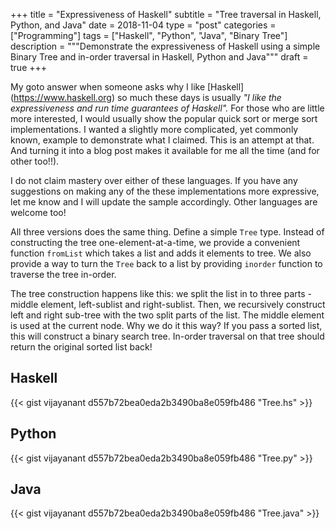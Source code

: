+++
title       = "Expressiveness of Haskell"
subtitle    = "Tree traversal in Haskell, Python, and Java"
date        = 2018-11-04
type        = "post"
categories  = ["Programming"]
tags        = ["Haskell", "Python", "Java", "Binary Tree"]
description = """Demonstrate the expressiveness of Haskell using a  simple
Binary Tree and in-order traversal in Haskell, Python and Java""" 
draft       = true 
+++

My goto answer when someone asks why I like [Haskell] (https://www.haskell.org)
so much these days is usually _"I like the expressiveness and run time
guarantees of Haskell"._ For those who are little more interested, I would
usually show the popular quick sort or merge sort implementations. I wanted a
slightly more complicated, yet commonly known, example to demonstrate what I
claimed. This is an attempt at that. And turning it into a blog post makes it
available for me all the time (and for other too!!).

I do not claim mastery over either of these languages. If you have any
suggestions on making any of the these implementations more expressive, let me
know and I will update the sample accordingly. Other languages are welcome too!

All three versions does the same thing. Define a simple `Tree` type. Instead of
constructing the tree one-element-at-a-time, we provide a convenient function
`fromList` which takes a list and adds it elements to tree. We also provide a
way to turn the `Tree` back to a list by providing `inorder` function to
traverse the tree in-order.

The tree construction happens like this: we split the list in to three parts -
middle element, left-sublist and right-sublist. Then, we recursively construct
left and right sub-tree with the two split parts of the list. The middle element
is used at the current node. Why we do it this way? If you pass a sorted list,
this will construct a binary search tree. In-order traversal on that tree should
return the original sorted list back!

## Haskell
{{< gist vijayanant d557b72bea0eda2b3490ba8e059fb486 "Tree.hs" >}}

## Python
{{< gist vijayanant d557b72bea0eda2b3490ba8e059fb486 "Tree.py" >}}

## Java
{{< gist vijayanant d557b72bea0eda2b3490ba8e059fb486 "Tree.java" >}}
